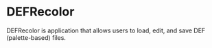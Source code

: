 # DEFRecolor
DEFRecolor is application that allows users to load, edit, and save DEF (palette-based) files.
